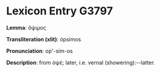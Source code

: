 # Lexicon Entry G3797

**Lemma**: ὄψιμος

**Transliteration (xlit)**: ópsimos

**Pronunciation**: op'-sim-os

**Description**:
from ὀψέ; later, i.e. vernal (showering):--latter.
